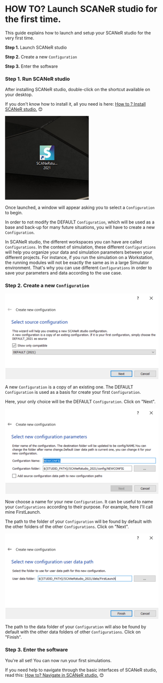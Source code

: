 # HOW TO? Launch SCANeR studio for the first time.

This guide explains how to launch and setup your SCANeR studio for the very first time.

**Step 1.** Launch SCANeR studio

**Step 2.** Create a new `Configuration`

**Step 3.** Enter the software

### Step 1. Run SCANeR studio

After installing SCANeR studio, double-click on the shortcut available on your desktop.

If you don't know how to install it, all you need is here: [How to ? Install SCANeR studio.](https://github.com/AVSGuillaume/Samples-Pack/blob/Pages/Pages/HT_Install_SCANeR_studio/HT_Install_SCANeR_studio.md) 😊

![IconDesktop](./assets/IconDesktop.PNG)

Once launched, a window will appear asking you to select a `Configuration` to begin.

In order to not modify the DEFAULT `Configuration`, which will be used as a base and back-up for many future situations, you will have to create a new `Configuration`.

In SCANeR studio, the different workspaces you can have are called `Configurations`. In the context of simulation, these different `Configurations` will help you organize your data and simulation parameters between your different projects. For instance, if you run the simulation on a Workstation, the running modules will not be exactly the same as in a large Simulator environment. That's why you can use different `Configurations` in order to save your parameters and data according to the use case.

### Step 2. Create a new `Configuration`

![CreateNewConfig](./assets/CreateNewConfig.PNG)

A new `Configuration` is a copy of an existing one. The DEFAULT `Configuration` is used as a basis for create your first `Configuration`.

Here, your only choice will be the DEFAULT `Configuration`. Click on "Next".

![NameConfig](./assets/NameConfig.PNG)

Now choose a name for your new `Configuration`. It can be useful to name your `Configurations` according to their purpose. For example, here I'll call mine FirstLaunch.

The path to the folder of your `Configuration` will be found by default with the other folders of the other `Configurations`. Click on "Next".

![DataPath](./assets/DataPath.PNG)

The path to the data folder of your `Configuration` will also be found by default with the other data folders of other `Configurations`. Click on "Finish".

### Step 3. Enter the software

You're all set! You can now run your first simulations.

If you need help to navigate through the basic interfaces of SCANeR studio, read this: [How to? Navigate in SCANeR studio.](https://github.com/AVSGuillaume/Samples-Pack/blob/Pages/Pages/HT_Navigate/HT_Navigate.md) 😊

